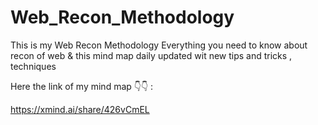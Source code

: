 # Web_Recon_Methodology
This is my Web Recon Methodology Everything you need to know about recon of web & this mind map daily updated wit new tips and tricks , techniques

Here the link of my mind map 👇👇 :

https://xmind.ai/share/426vCmEL
